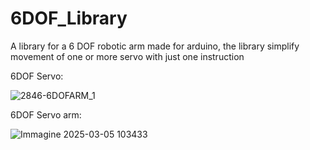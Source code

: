 # 6DOF_Library
A library for a 6 DOF robotic arm made for arduino, the library simplify movement of one or more servo with just one instruction

6DOF Servo:

![2846-6DOFARM_1](https://github.com/user-attachments/assets/baf6c4d6-41d7-4a05-8396-1e8e32eb3c6d)

6DOF Servo arm:

![Immagine 2025-03-05 103433](https://github.com/user-attachments/assets/95638c65-64e7-4cd8-afbd-a4b682266bda)
